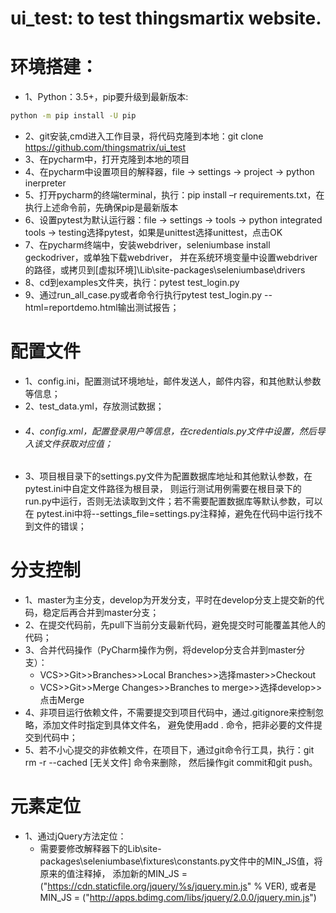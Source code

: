 # ui_test: to test thingsmartix website.
# 环境搭建：
* 1、Python：3.5+，pip要升级到最新版本:
```bash
python -m pip install -U pip
```
* 2、git安装,cmd进入工作目录，将代码克隆到本地：git clone https://github.com/thingsmatrix/ui_test
* 3、在pycharm中，打开克隆到本地的项目
* 4、在pycharm中设置项目的解释器，file -> settings -> project -> python inerpreter
* 5、打开pycharm的终端terminal，执行：pip install –r requirements.txt，在执行上述命令前，先确保pip是最新版本
* 6、设置pytest为默认运行器：file -> settings -> tools -> python integrated tools -> testing选择pytest，如果是unittest选择unittest，点击OK
* 7、在pycharm终端中，安装webdriver，seleniumbase install geckodriver，或单独下载webdriver，
并在系统环境变量中设置webdriver的路径，或拷贝到[虚拟环境]\Lib\site-packages\seleniumbase\drivers
* 8、cd到examples文件夹，执行：pytest test_login.py
* 9、通过run_all_case.py或者命令行执行pytest  test_login.py --html=reportdemo.html输出测试报告；

# 配置文件
* 1、config.ini，配置测试环境地址，邮件发送人，邮件内容，和其他默认参数等信息；
* 2、test_data.yml，存放测试数据；
* ###### 4、config.xml，配置登录用户等信息，在credentials.py文件中设置，然后导入该文件获取对应值；
* 3、项目根目录下的settings.py文件为配置数据库地址和其他默认参数，在pytest.ini中自定文件路径为根目录，
    则运行测试用例需要在根目录下的run.py中运行，否则无法读取到文件；若不需要配置数据库等默认参数，可以在
    pytest.ini中将--settings_file=settings.py注释掉，避免在代码中运行找不到文件的错误；

# 分支控制
* 1、master为主分支，develop为开发分支，平时在develop分支上提交新的代码，稳定后再合并到master分支；
* 2、在提交代码前，先pull下当前分支最新代码，避免提交时可能覆盖其他人的代码；
* 3、合并代码操作（PyCharm操作为例，将develop分支合并到master分支）：
    * VCS>>Git>>Branches>>Local Branches>>选择master>>Checkout
    * VCS>>Git>>Merge Changes>>Branches to merge>>选择develop>>点击Merge
* 4、非项目运行依赖文件，不需要提交到项目代码中，通过.gitignore来控制忽略，添加文件时指定到具体文件名，
    避免使用add . 命令，把非必要的文件提交到代码中；
* 5、若不小心提交的非依赖文件，在项目下，通过git命令行工具，执行：git rm -r --cached [无关文件] 命令来删除，
    然后操作git commit和git push。
    
# 元素定位
* 1、通过jQuery方法定位：
    * 需要要修改解释器下的Lib\site-packages\seleniumbase\fixtures\constants.py文件中的MIN_JS值，将原来的值注释掉，
    添加新的MIN_JS = ("https://cdn.staticfile.org/jquery/%s/jquery.min.js" % VER),
    或者是MIN_JS = ("http://apps.bdimg.com/libs/jquery/2.0.0/jquery.min.js")

